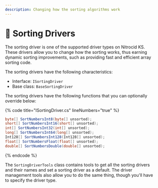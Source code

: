 ```yaml
---
description: Changing how the sorting algorithms work
---
```


# 🔌 Sorting Drivers

The sorting driver is one of the supported driver types on Nitrocid KS. These drivers allow you to change how the sorting works, thus earning dynamic sorting improvements, such as providing fast and efficient array sorting code.

The sorting drivers have the following characteristics:

* Interface: `ISortingDriver`
* Base class: `BaseSortingDriver`

The sorting drivers have the following functions that you can optionally override below:

{% code title="ISortingDriver.cs" lineNumbers="true" %}
```csharp
byte[] SortNumbersInt8(byte[] unsorted);
short[] SortNumbersInt16(short[] unsorted);
int[] SortNumbersInt32(int[] unsorted);
long[] SortNumbersInt64(long[] unsorted);
Int128[] SortNumbersInt128(Int128[] unsorted);
float[] SortNumbersFloat(float[] unsorted);
double[] SortNumbersDouble(double[] unsorted);
```
{% endcode %}

The `SortingDriverTools` class contains tools to get all the sorting drivers and their names and set a sorting driver as a default. The driver management tools also allow you to do the same thing, though you'll have to specify the driver type.
